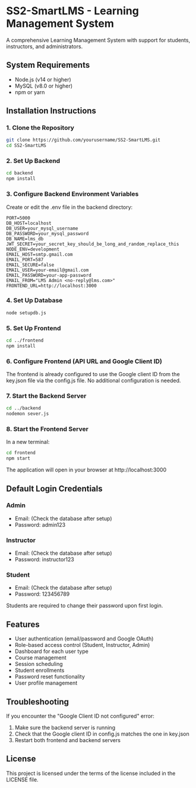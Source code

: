 # SS2-SmartLMS - Learning Management System

A comprehensive Learning Management System with support for students, instructors, and administrators.

## System Requirements

- Node.js (v14 or higher)
- MySQL (v8.0 or higher)
- npm or yarn

## Installation Instructions

### 1. Clone the Repository

```bash
git clone https://github.com/yourusername/SS2-SmartLMS.git
cd SS2-SmartLMS
```

### 2. Set Up Backend

```bash
cd backend
npm install
```

### 3. Configure Backend Environment Variables

Create or edit the .env file in the backend directory:

```
PORT=5000
DB_HOST=localhost
DB_USER=your_mysql_username
DB_PASSWORD=your_mysql_password
DB_NAME=lms_db
JWT_SECRET=your_secret_key_should_be_long_and_random_replace_this
NODE_ENV=development
EMAIL_HOST=smtp.gmail.com
EMAIL_PORT=587
EMAIL_SECURE=false
EMAIL_USER=your-email@gmail.com
EMAIL_PASSWORD=your-app-password
EMAIL_FROM="LMS Admin <no-reply@lms.com>"
FRONTEND_URL=http://localhost:3000
```

### 4. Set Up Database

```bash
node setupdb.js
```

### 5. Set Up Frontend

```bash
cd ../frontend
npm install
```

### 6. Configure Frontend (API URL and Google Client ID)

The frontend is already configured to use the Google client ID from the key.json file via the config.js file. No additional configuration is needed.

### 7. Start the Backend Server

```bash
cd ../backend
nodemon sever.js
```

### 8. Start the Frontend Server

In a new terminal:

```bash
cd frontend
npm start
```

The application will open in your browser at http://localhost:3000

## Default Login Credentials

### Admin
- Email: (Check the database after setup)
- Password: admin123

### Instructor
- Email: (Check the database after setup)
- Password: instructor123

### Student
- Email: (Check the database after setup)
- Password: 123456789

Students are required to change their password upon first login.

## Features

- User authentication (email/password and Google OAuth)
- Role-based access control (Student, Instructor, Admin)
- Dashboard for each user type
- Course management
- Session scheduling
- Student enrollments
- Password reset functionality
- User profile management

## Troubleshooting

If you encounter the "Google Client ID not configured" error:
1. Make sure the backend server is running
2. Check that the Google client ID in config.js matches the one in key.json
3. Restart both frontend and backend servers

## License

This project is licensed under the terms of the license included in the LICENSE file.
